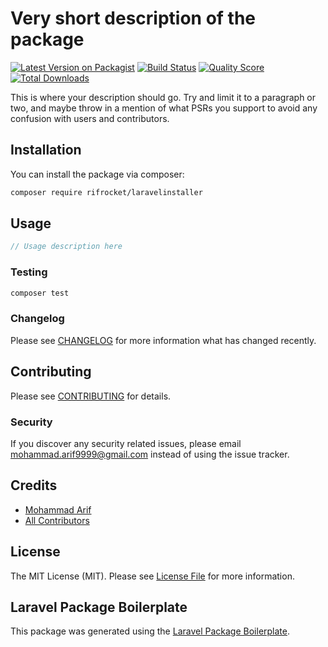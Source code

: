 # Very short description of the package

[![Latest Version on Packagist](https://img.shields.io/packagist/v/rifrocket/laravelinstaller.svg?style=flat-square)](https://packagist.org/packages/rifrocket/laravelinstaller)
[![Build Status](https://img.shields.io/travis/rifrocket/laravelinstaller/master.svg?style=flat-square)](https://travis-ci.org/rifrocket/laravelinstaller)
[![Quality Score](https://img.shields.io/scrutinizer/g/rifrocket/laravelinstaller.svg?style=flat-square)](https://scrutinizer-ci.com/g/rifrocket/laravelinstaller)
[![Total Downloads](https://img.shields.io/packagist/dt/rifrocket/laravelinstaller.svg?style=flat-square)](https://packagist.org/packages/rifrocket/laravelinstaller)

This is where your description should go. Try and limit it to a paragraph or two, and maybe throw in a mention of what PSRs you support to avoid any confusion with users and contributors.

## Installation

You can install the package via composer:

```bash
composer require rifrocket/laravelinstaller
```

## Usage

``` php
// Usage description here
```

### Testing

``` bash
composer test
```

### Changelog

Please see [CHANGELOG](CHANGELOG.md) for more information what has changed recently.

## Contributing

Please see [CONTRIBUTING](CONTRIBUTING.md) for details.

### Security

If you discover any security related issues, please email mohammad.arif9999@gmail.com instead of using the issue tracker.

## Credits

- [Mohammad Arif](https://github.com/rifrocket)
- [All Contributors](../../contributors)

## License

The MIT License (MIT). Please see [License File](LICENSE.md) for more information.

## Laravel Package Boilerplate

This package was generated using the [Laravel Package Boilerplate](https://laravelpackageboilerplate.com).